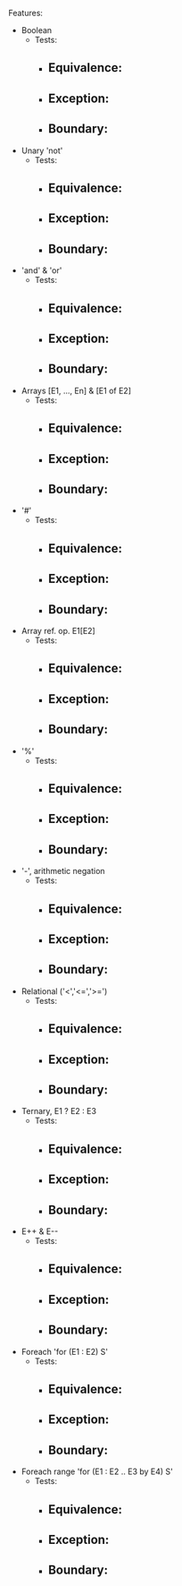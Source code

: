 Features:

- Boolean
  - Tests:
    - Equivalence:
      - 
    - Exception:
      - 
    - Boundary:
      - 
- Unary 'not'
  - Tests:
      - Equivalence:
        - 
      - Exception:
        - 
      - Boundary:
        - 
- 'and' & 'or'
  - Tests:
      - Equivalence:
        - 
      - Exception:
        - 
      - Boundary:
        - 
- Arrays [E1, ..., En] & [E1 of E2]
  - Tests:
      - Equivalence:
        - 
      - Exception:
        - 
      - Boundary:
        - 
- '#'
  - Tests:
      - Equivalence:
        - 
      - Exception:
        - 
      - Boundary:
        - 
- Array ref. op. E1[E2]
  - Tests:
      - Equivalence:
        - 
      - Exception:
        - 
      - Boundary:
        - 
- '%'
  - Tests:
      - Equivalence:
        - 
      - Exception:
        - 
      - Boundary:
        - 
- '-', arithmetic negation
  - Tests:
      - Equivalence:
        - 
      - Exception:
        - 
      - Boundary:
        - 
- Relational ('<','<=','>=')
  - Tests:
      - Equivalence:
        - 
      - Exception:
        - 
      - Boundary:
        - 
- Ternary, E1 ? E2 : E3
  - Tests:
      - Equivalence:
        - 
      - Exception:
        - 
      - Boundary:
        - 
- E++ & E--
  - Tests:
      - Equivalence:
        - 
      - Exception:
        - 
      - Boundary:
        - 
- Foreach 'for (E1 : E2) S'
  - Tests:
      - Equivalence:
        - 
      - Exception:
        - 
      - Boundary:
        - 
- Foreach range 'for (E1 : E2 .. E3 by E4) S'
  - Tests:
      - Equivalence:
        - 
      - Exception:
        - 
      - Boundary:
        - 